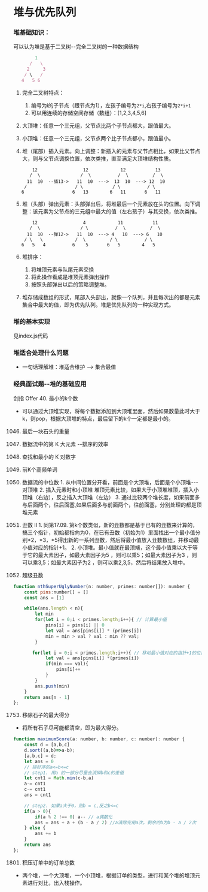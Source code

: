# 堆与优先队列

### 堆基础知识：
可以认为堆是基于二叉树--完全二叉树的一种数据结构
```js
        1
      /   \
     2     3
    / \   / 
   4   5 6 
```
1. 完全二叉树特点：
    1. 编号为i的子节点（跟节点为1），左孩子编号为`2*i`,右孩子编号为`2*i+1`
    2. 可以用连续的存储空间存储（数组）：[1,2,3,4,5,6]

2. 大顶堆：任意一个三元组，父节点比两个子节点都大，跟值最大。
3. 小顶堆：任意一个三元组，父节点两个比子节点都小，跟值最小。
4. 堆（尾部）插入元素。向上调整：新插入的元素与父节点相比，如果比父节点大，则与父节点调换位置，依次类推，直至满足大顶堆结构性质。
```
       12                 12            12           13 
      /  \               /  \          /  \         /  \                  
     11  10  --插13->   11  10  --->  13  10  ---> 12  10              
    /                  / \           / \          / \             
   6                  6   13        6   11       6   11         
```

5. 堆（头部）弹出元素：头部弹出后，将堆最后一个元素放在头的位置。向下调整：该元素为父节点的三元组中最大的值（左右孩子）与其交换，依次类推。

```
       12                 4            11           11 
      /  \               / \          /  \         /  \                  
     11  10  --弹12->   11  10  ---> 4   10  ---> 6   10              
    / \   \            /  \         / \          / \             
   6   5   4          6    5       6   5        4   5         
```
6. 堆排序：
    1. 将堆顶元素与队尾元素交换
    2. 将此操作看成是堆顶元素弹出操作
    3. 按照头部弹出以后的策略调整堆。


7. 堆存储成数组的形式，尾部入头部出，就像一个队列，并且每次出的都是元素集合中最大的值，即为优先队列。堆是优先队列的一种实现方式。


### 堆的基本实现
见index.js代码

### 堆适合处理什么问题
- 一句话理解堆：堆适合维护 --> 集合最值

### 经典面试题--堆的基础应用
剑指 Offer 40. 最小的k个数
- 可以通过大顶堆实现，将每个数据添加到大顶堆里面，然后如果数量此时大于k，则pop，根据大顶堆的特点，最后留下的k个一定都是最小的。
1046. 最后一块石头的重量
703. 数据流中的第 K 大元素 --排序的效率
373. 查找和最小的 K 对数字
692. 前K个高频单词

295. 数据流的中位数
    1. 从中间位置分开看，前面是个大顶堆，后面是个小顶堆--- 对顶堆
    2. 插入元素时和小顶堆 堆顶元素比较，如果大于小顶堆堆顶，插入小顶堆（右边），反之插入大顶堆（左边）
    3. 通过比较两个堆长度，如果前面多与后面两个，往后面塞,如果后面多与前面两个，往前面塞，分别处理的都是顶堆元素
264. 丑数 II
    1. 同第17.09. 第k个数类似，新的丑数都是基于已有的丑数来计算的，搞三个指针，初始都指向为0，在已有丑数（初始为1）里面找出一个最小值分别*2，*3，*5得出新的一系列丑数，然后将最小值放入丑数数组，并移动最小值对应的指针+1。
    2. 小顶堆。最小值就在最顶端，这个最小值乘以大于等于它的最大素因子，如最大素因子为5 ，则可以乘5；如最大素因子为3 ，则可以乘3,5；如最大素因子为2 ，则可以乘2,3,5，然后将结果放入堆中。

313. 超级丑数

```js
function nthSuperUglyNumber(n: number, primes: number[]): number {
    const pins:number[] = []
    const ans = [1]

    while(ans.length < n){
        let min
        for(let i = 0;i < primes.length;i++){ // 计算最小值
            pins[i] = pins[i] || 0
            let val = ans[pins[i]] * (primes[i])
            min = min > val ? val : min ?? val;
        }

       for(let i = 0;i < primes.length;i++){ // 移动最小值对应的指针+1的位置，也就是这次的min位置，作为下一次的丑数基础。
            let val = ans[pins[i]] *(primes[i])
            if(min === val){
                pins[i]++
            }
        }
        ans.push(min)
    }
    return ans[n - 1]
}; 
```

1753. 移除石子的最大得分

- 将所有石子尽可能都清空，即为最大得分。
```js
function maximumScore(a: number, b: number, c: number): number {
    const d = [a,b,c]
    d.sort((a,b)=>a-b);
    [a,b,c] = d;
    let ans = 0
    // 排好序的a<=b<=c
    // step1. 用a 的一部分尽量去消掉b和c的差值
    let cnt1 = Math.min(c-b,a)
    a-= cnt1
    c-= cnt1
    ans = cnt1

    // step2. 如果a大于0，则b = c,反之b<=c
    if(a > 0){
        if(a % 2 !== 0) a-- // a偶数化
        ans = ans + a + (b - a / 2) //a清除完用a次。剩余的b为b - a / 2次
    } else {
        ans += b
    }
    return ans
};

```
1801. 积压订单中的订单总数
- 两个堆，一个大顶堆，一个小顶堆，根据订单的类型，进行和某个堆的堆顶元素进行对比，出入栈操作。


